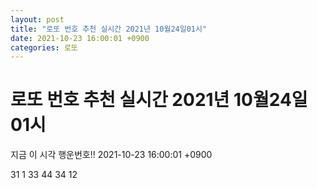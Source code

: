 ```yaml
---
layout: post
title: "로또 번호 추천 실시간 2021년 10월24일01시"
date: 2021-10-23 16:00:01 +0900
categories: 로또
---
```


# 로또 번호 추천 실시간 2021년 10월24일01시

지금 이 시각 행운번호!! 2021-10-23 16:00:01 +0900

 31  1  33  44  34  12 

